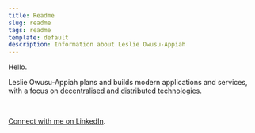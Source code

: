 ```yaml
---
title: Readme
slug: readme
tags: readme
template: default
description: Information about Leslie Owusu-Appiah
---
```


Hello.
<br />

<p>Leslie Owusu-Appiah plans and builds modern applications and services, with a focus on <a href="https://localhost.international/">decentralised and distributed technologies</a>.</p>
<br />

<a href="https://www.linkedin.com/in/leslieoa">Connect with me on LinkedIn</a>.